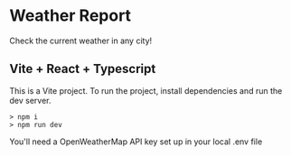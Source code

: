 # Weather Report

Check the current weather in any city!

## Vite + React + Typescript

This is a Vite project.
To run the project, install dependencies and run the dev server.

    > npm i
    > npm run dev

You'll need a OpenWeatherMap API key set up in your local .env file
